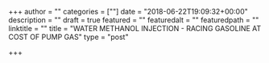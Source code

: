 +++
author = ""
categories = [""]
date = "2018-06-22T19:09:32+00:00"
description = ""
draft = true
featured = ""
featuredalt = ""
featuredpath = ""
linktitle = ""
title = "WATER METHANOL INJECTION - RACING GASOLINE AT COST OF PUMP GAS"
type = "post"

+++
